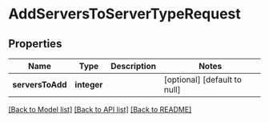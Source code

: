 # AddServersToServerTypeRequest

## Properties
Name | Type | Description | Notes
------------ | ------------- | ------------- | -------------
**serversToAdd** | **integer** |  | [optional] [default to null]

[[Back to Model list]](../README.md#documentation-for-models) [[Back to API list]](../README.md#documentation-for-api-endpoints) [[Back to README]](../README.md)



